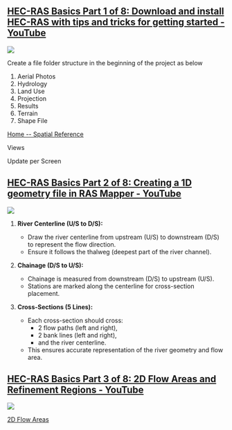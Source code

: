 ## [HEC-RAS Basics Part 1 of 8: Download and install HEC-RAS with tips and tricks for getting started - YouTube](https://www.youtube.com/watch?v=BUjF_MGcxYQ)

![](https://www.youtube.com/watch?v=BUjF_MGcxYQ)


Create a file folder structure in the beginning of the project as below
1. Aerial Photos
2. Hydrology
3. Land Use
4. Projection
5. Results
6. Terrain
7. Shape File

[Home -- Spatial Reference](https://spatialreference.org/)

Views

Update per Screen

## [HEC-RAS Basics Part 2 of 8: Creating a 1D geometry file in RAS Mapper - YouTube](https://www.youtube.com/watch?v=xzg0V7RTdok)

![](https://youtu.be/xzg0V7RTdok?si=IQV5PU4PW9ZqJAkY)

1. **River Centerline (U/S to D/S):**
    - Draw the river centerline from upstream (U/S) to downstream (D/S) to represent the flow direction.
    - Ensure it follows the thalweg (deepest part of the river channel).

2. **Chainage (D/S to U/S):**
    - Chainage is measured from downstream (D/S) to upstream (U/S).
    - Stations are marked along the centerline for cross-section placement.

3. **Cross-Sections (5 Lines):**
    - Each cross-section should cross:
        - 2 flow paths (left and right),
        - 2 bank lines (left and right),
        - and the river centerline.
    - This ensures accurate representation of the river geometry and flow area.

## [HEC-RAS Basics Part 3 of 8: 2D Flow Areas and Refinement Regions - YouTube](https://www.youtube.com/watch?v=7o4DkcBQtno)

![](https://www.youtube.com/watch?v=7o4DkcBQtno)

[2D Flow Areas](https://www.hec.usace.army.mil/confluence/rasdocs/rmum/6.0/geometry-data/2d-flow-areas)

